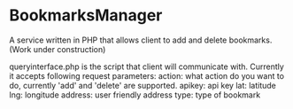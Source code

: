 BookmarksManager
================

A service written in PHP that allows client to add and delete bookmarks. (Work under construction)

queryinterface.php is the script that client will communicate with. Currently it accepts following request parameters:
action: what action do you want to do, currently 'add' and 'delete' are supported.
apikey: api key
lat: latitude
lng: longitude
address: user friendly address
type: type of bookmark
